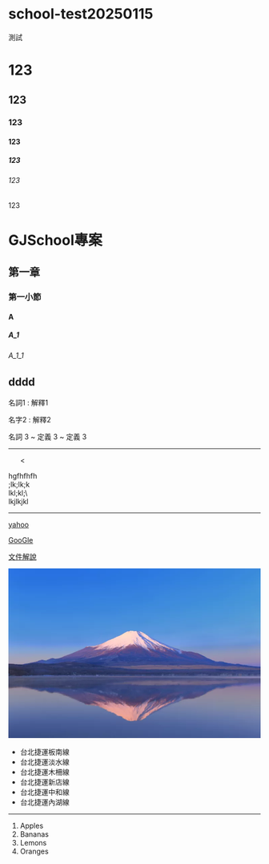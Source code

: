 # school-test20250115
測試
# 123
## 123
### 123
#### 123
##### 123
###### 123
 123
# GJSchool專案
## 第一章
### 第一小節
#### A
##### A_1
###### A_1_1
## dddd
名詞1
: 解釋1

名字2
: 解釋2

名詞 3
~ 定義 3
~ 定義 3

<hr>
  <ul>
     <
  </ul> hgfhfhfh<br>
   ;lk;lk;k<br>
   lkl;kl;\<br>
   lkjlkjkl<br>

<hr>

[yahoo](http://tw.yahoo.com)

[GooGle](http://www.google.com)



[文件解說](doc/index.html)

![富士山圖](Fujisan/SG010_6.png)</a>

<ul type="disk">
<li>台北捷運板南線</li>
<li>台北捷運淡水線</li>
<li>台北捷運木柵線</li>
<li>台北捷運新店線</li>
<li>台北捷運中和線</li>
<li>台北捷運內湖線</li>
</ul>

<hr>
<ol type="1">
<li>Apples</li>
<li>Bananas</li>
<li>Lemons</li>
<li>Oranges</li>
</ol>
